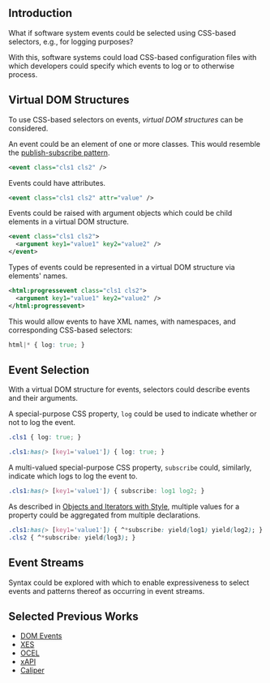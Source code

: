 ## Introduction

What if software system events could be selected using CSS-based selectors, e.g., for logging purposes?

With this, software systems could load CSS-based configuration files with which developers could specify which events to log or to otherwise process.

## Virtual DOM Structures

To use CSS-based selectors on events, _virtual DOM structures_ can be considered.

An event could be an element of one or more classes. This would resemble the [publish-subscribe pattern](https://en.wikipedia.org/wiki/Publish%E2%80%93subscribe_pattern).

```xml
<event class="cls1 cls2" />
```

Events could have attributes.

```xml
<event class="cls1 cls2" attr="value" />
```

Events could be raised with argument objects which could be child elements in a virtual DOM structure.

```xml
<event class="cls1 cls2">
  <argument key1="value1" key2="value2" />
</event>
```

Types of events could be represented in a virtual DOM structure via elements' names.

```xml
<html:progressevent class="cls1 cls2">
  <argument key1="value1" key2="value2" />
</html:progressevent>
```

This would allow events to have XML names, with namespaces, and corresponding CSS-based selectors:

```css
html|* { log: true; }
```

## Event Selection

With a virtual DOM structure for events, selectors could describe events and their arguments.

A special-purpose CSS property, `log` could be used to indicate whether or not to log the event.

```css
.cls1 { log: true; }
```

```css
.cls1:has(> [key1='value1']) { log: true; }
```

A multi-valued special-purpose CSS property, `subscribe` could, similarly, indicate which logs to log the event to.

```css
.cls1:has(> [key1='value1']) { subscribe: log1 log2; }
```

As described in [Objects and Iterators with Style](/Notes/Objects%20and%20Iteration%20with%20Style.md), multiple values for a property could be aggregated from multiple declarations.

```css
.cls1:has(> [key1='value1']) { ^*subscribe: yield(log1) yield(log2); }
.cls2 { ^*subscribe: yield(log3); }
```

## Event Streams

Syntax could be explored with which to enable expressiveness to select events and patterns thereof as occurring in event streams.

## Selected Previous Works
* [DOM Events](https://dom.spec.whatwg.org/#events)
* [XES](https://xes-standard.org/)
* [OCEL](https://www.ocel-standard.org/)
* [xAPI](https://xapi.com/)
* [Caliper](https://www.imsglobal.org/activity/caliper)
